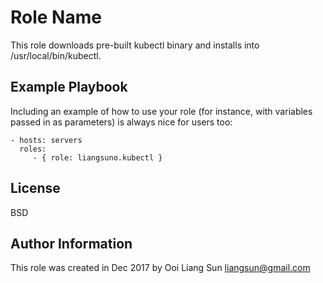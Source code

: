 Role Name
=========

This role downloads pre-built kubectl binary and installs into /usr/local/bin/kubectl.

Example Playbook
----------------

Including an example of how to use your role (for instance, with variables passed in as parameters) is always nice for users too:

    - hosts: servers
      roles:
         - { role: liangsuno.kubectl }

License
-------

BSD

Author Information
------------------

This role was created in Dec 2017 by Ooi Liang Sun <liangsun@gmail.com>
